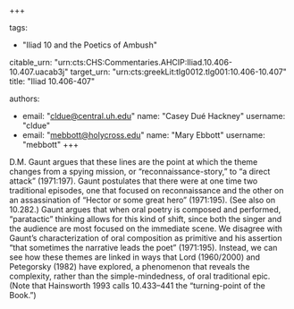 +++

tags:
- "Iliad 10 and the Poetics of Ambush"

citable_urn: "urn:cts:CHS:Commentaries.AHCIP:Iliad.10.406-10.407.uacab3j"
target_urn: "urn:cts:greekLit:tlg0012.tlg001:10.406-10.407"
title: "Iliad 10.406-407"

authors:
- email: "cldue@central.uh.edu"
  name: "Casey Dué Hackney"
  username: "cldue"
- email: "mebbott@holycross.edu"
  name: "Mary Ebbott"
  username: "mebbott"
+++

<p>D.M. Gaunt argues that these lines are the point at which the theme changes from a spying mission, or “reconnaissance-story,” to “a direct attack” (1971:197). Gaunt postulates that there were at one time two traditional episodes, one that focused on reconnaissance and the other on an assassination of “Hector or some great hero” (1971:195). (See also on 10.282.) Gaunt argues that when oral poetry is composed and performed, “paratactic” thinking allows for this kind of shift, since both the singer and the audience are most focused on the immediate scene. We disagree with Gaunt’s characterization of oral composition as primitive and his assertion “that sometimes the narrative leads the poet” (1971:195). Instead, we can see how these themes are linked in ways that Lord (1960/2000) and Petegorsky (1982) have explored, a phenomenon that reveals the complexity, rather than the simple-mindedness, of oral traditional epic. (Note that Hainsworth 1993 calls 10.433–441 the “turning-point of the Book.”) </p>